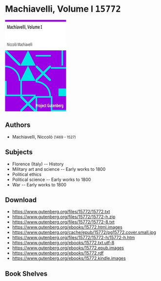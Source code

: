 # Machiavelli, Volume I <kbd>15772</kbd>

![](./cover.medium.jpg "")

## Authors


 - Machiavelli, Niccolò <small>(1469 - 1527)</small>

## Subjects


 - Florence (Italy) -- History
 - Military art and science -- Early works to 1800
 - Political ethics
 - Political science -- Early works to 1800
 - War -- Early works to 1800

## Download


 - https://www.gutenberg.org/files/15772/15772.txt
 - https://www.gutenberg.org/files/15772/15772-h.zip
 - https://www.gutenberg.org/files/15772/15772-8.txt
 - https://www.gutenberg.org/ebooks/15772.html.images
 - https://www.gutenberg.org/cache/epub/15772/pg15772.cover.small.jpg
 - https://www.gutenberg.org/files/15772/15772-h/15772-h.htm
 - https://www.gutenberg.org/ebooks/15772.txt.utf-8
 - https://www.gutenberg.org/ebooks/15772.epub.images
 - https://www.gutenberg.org/ebooks/15772.rdf
 - https://www.gutenberg.org/ebooks/15772.kindle.images

## Book Shelves


